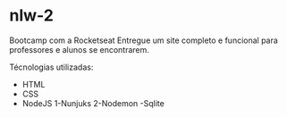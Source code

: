 # nlw-2
Bootcamp com a Rocketseat 
Entregue um site completo e funcional para professores e alunos se encontrarem.

Técnologias utilizadas:
- HTML
- CSS
- NodeJS
  1-Nunjuks
  2-Nodemon
-Sqlite
